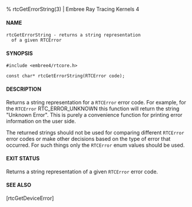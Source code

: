 % rtcGetErrorString(3) | Embree Ray Tracing Kernels 4

#### NAME

    rtcGetErrorString - returns a string representation
      of a given RTCError

#### SYNOPSIS

    #include <embree4/rtcore.h>

    const char* rtcGetErrorString(RTCError code);

#### DESCRIPTION

Returns a string representation for a `RTCError` error code. For example, for the
`RTCError` RTC_ERROR_UNKNOWN this function will return the string "Unknown Error".
This is purely a convenience function for printing error information on the user
side.

The returned strings should not be used for comparing different `RTCError` error
codes or make other decisions based on the type of error that occurred. For such
things only the `RTCError` enum values should be used.

#### EXIT STATUS

Returns a string representation of a given `RTCError` error code.

#### SEE ALSO

[rtcGetDeviceError]
